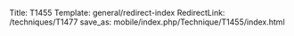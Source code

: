 Title: T1455
Template: general/redirect-index
RedirectLink: /techniques/T1477
save_as: mobile/index.php/Technique/T1455/index.html